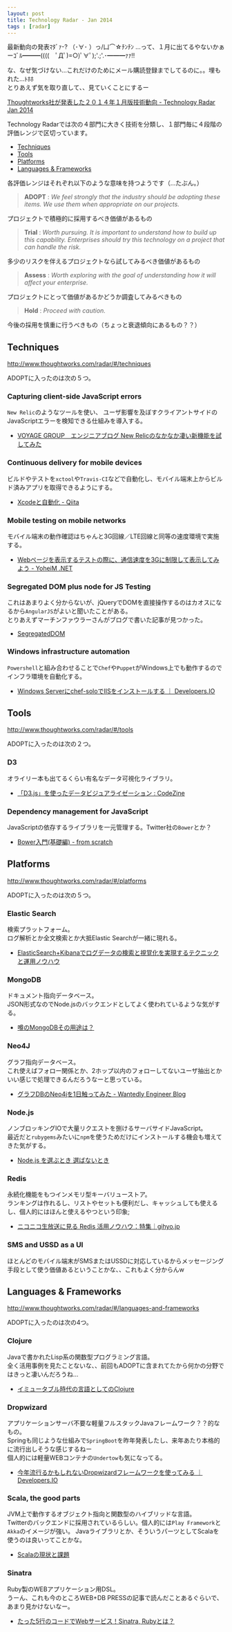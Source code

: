 ```yaml
---
layout: post
title: Technology Radar - Jan 2014
tags : [radar]
---
```


最新動向の発表ﾏﾀﾞｧ-? （･∀･ ）っ/凵⌒☆ﾁﾝﾁﾝ
…って、１月に出てるやないかぁーｺﾞﾙ━━━((((　ﾟДﾟ)=○)ﾟ∀ﾟ);'.;'.･━━━ｧｧ!!  

な、なぜ気づけない…これだけのためにメール購読登録までしてるのに。。埋もれた…ﾄﾎﾎ  
とりあえず気を取り直して、、見ていくことにするー  

[Thoughtworks社が発表した２０１４年１月版技術動向 - Technology Radar Jan 2014][tech-radar]


Technology Radarでは次の４部門に大きく技術を分類し、１部門毎に４段階の評価レンジで区切っています。

* [Techniques](#techniques)
* [Tools](#tools)
* [Platforms](#platforms)
* [Languages & Frameworks](#languages-and-frameworks)


各評価レンジはそれぞれ以下のような意味を持つようです（…たぶん。）

> **ADOPT** : *We feel strongly that the industry should be adopting these items. We use them when appropriate on our projects.*  

プロジェクトで積極的に採用するべき価値があるもの  

> **Trial** : *Worth pursuing. It is important to understand how to build up this capability. Enterprises should try this technology on a project that can handle the risk.*

多少のリスクを伴えるプロジェクトなら試してみるべき価値があるもの

> **Assess** : *Worth exploring with the goal of understanding how it will affect your enterprise.*

プロジェクトにとって価値があるかどうか調査してみるべきもの

> **Hold** : *Proceed with caution.*

今後の採用を慎重に行うべきもの（ちょっと衰退傾向にあるもの？？）


## <span id="techniques" class="anchor-hack"></span>Techniques

http://www.thoughtworks.com/radar/#/techniques

ADOPTに入ったのは次の５つ。

### Capturing client-side JavaScript errors

`New Relic`のようなツールを使い、
ユーザ影響を及ぼすクライアントサイドのJavaScriptエラーを検知できる仕組みを導入する。

* [VOYAGE GROUP　エンジニアブログ New Relicのなかなか凄い新機能を試してみた][tech-ref1]

### Continuous delivery for mobile devices

ビルドやテストを`xctool`や`Travis-CI`などで自動化し、モバイル端末上からビルド済みアプリを取得できるようにする。

* [Xcodeと自動化 - Qiita][tech-ref2]

### Mobile testing on mobile networks

モバイル端末の動作確認はちゃんと3G回線／LTE回線と同等の速度環境で実施する。

* [Webページを表示するテストの際に、通信速度を3Gに制限して表示してみよう - YoheiM .NET][tech-ref3]

### Segregated DOM plus node for JS Testing

これはあまりよく分からないが、jQueryでDOMを直接操作するのはカオスになるから`AngularJS`がよいと聞いたことがある。  
とりあえずマーチンファウラーさんがブログで書いた記事が見つかった。

* [SegregatedDOM][tech-ref4]

### Windows infrastructure automation

`Powershell`と組み合わせることで`Chef`や`Puppet`がWindows上でも動作するのでインフラ環境を自動化する。

* [Windows Serverにchef-soloでIISをインストールする ｜ Developers.IO][tech-ref5]

## <span id="tools" class="anchor-hack"></span>Tools

http://www.thoughtworks.com/radar/#/tools

ADOPTに入ったのは次の２つ。

### D3

オライリー本も出てるくらい有名なデータ可視化ライブラリ。

* [「D3.js」を使ったデータビジュアライゼーション : CodeZine][tools-ref1]

### Dependency management for JavaScript

JavaScriptの依存するライブラリを一元管理する。Twitter社の`Bower`とか？

* [Bower入門(基礎編) - from scratch][tools-ref2]

## <span id="platforms" class="anchor-hack"></span>Platforms

http://www.thoughtworks.com/radar/#/platforms

ADOPTに入ったのは次の５つ。

### Elastic Search

検索プラットフォーム。  
ログ解析とか全文検索とか大抵Elastic Searchが一緒に現れる。

* [ElasticSearch+Kibanaでログデータの検索と視覚化を実現するテクニックと運用ノウハウ][platforms-ref1]

### MongoDB

ドキュメント指向データベース。  
JSON形式なのでNode.jsのバックエンドとしてよく使われているような気がする。

* [噂のMongoDBその用途は？][platforms-ref2]

### Neo4J

グラフ指向データベース。  
これ使えばフォロー関係とか、2ホップ以内のフォローしてないユーザ抽出とかいい感じで処理できるんだろうなーと思っている。

* [グラフDBのNeo4jを1日触ってみた - Wantedly Engineer Blog][platforms-ref3]

### Node.js

ノンブロッキングIOで大量リクエストを捌けるサーバサイドJavaScript。  
最近だと`rubygems`みたいに`npm`を使うためだけにインストールする機会も増えてきた気がする。

* [Node.js を選ぶとき 選ばないとき][platforms-ref4]

### Redis

永続化機能をもつインメモリ型キーバリューストア。  
ランキングは作れるし、リストやセットも便利だし、キャッシュしても使えるし、個人的にはほんと使えるやつという印象;

* [ニコニコ生放送に見る Redis 活用ノウハウ：特集｜gihyo.jp][platforms-ref5]

### SMS and USSD as a UI

ほとんどのモバイル端末がSMSまたはUSSDに対応しているからメッセージング手段として使う価値あるということかな、、これもよく分からんw  

## <span id="languages-and-frameworks" class="anchor-hack"></span>Languages & Frameworks

http://www.thoughtworks.com/radar/#/languages-and-frameworks

ADOPTに入ったのは次の4つ。

### Clojure

Javaで書かれたLisp系の関数型プログラミング言語。  
全く活用事例を見たことないな、、前回もADOPTに含まれてたから何かの分野ではきっと凄いんだろうね…

* [イミュータブル時代の言語としてのClojure][lang-ref1]

### Dropwizard

アプリケーションサーバ不要な軽量フルスタックJavaフレームワーク？？的なもの。  
Springも同じような仕組みで`SpringBoot`を昨年発表したし、来年あたり本格的に流行出しそうな感じするねー  
個人的には軽量WEBコンテナの`Undertow`も気になってる。

* [今年流行るかもしれないDropwizardフレームワークを使ってみる ｜ Developers.IO][lang-ref2]

### Scala, the good parts

JVM上で動作するオブジェクト指向と関数型のハイブリッドな言語。  
Twitterのバックエンドに採用されているらしい。個人的には`Play Framework`と`Akka`のイメージが強い。
Javaライブラリとか、そういうパーツとしてScalaを使うのは良いってことかな。

* [Scalaの現状と課題][lang-ref3]

### Sinatra

Ruby製のWEBアプリケーション用DSL。  
うーん、これも今のところWEB+DB PRESSの記事で読んだことあるぐらいで、あまり見かけないなー。

* [たった5行のコードでWebサービス！Sinatra, Rubyとは？][lang-ref4]


[tech-radar]: http://www.thoughtworks.com/radar

[tech-ref1]: http://tech.voyagegroup.com/archives/7584491.html
[tech-ref2]: http://qiita.com/keroxp/items/de5b1982345cfb1e2320
[tech-ref3]: http://www.yoheim.net/blog.php?q=20140211
[tech-ref4]: http://martinfowler.com/bliki/SegregatedDOM.html
[tech-ref5]: http://dev.classmethod.jp/cloud/aws/windows-chef-iis/

[tools-ref1]: http://codezine.jp/article/detail/7459
[tools-ref2]: http://yosuke-furukawa.hatenablog.com/entry/2013/06/01/173308

[platforms-ref1]: http://www.slideshare.net/y-ken/elasticsearch-kibnana-fluentd-management-tips
[platforms-ref2]: http://www.slideshare.net/crumbjp/db-tech-showcase-mongodb
[platforms-ref3]: http://engineer.wantedly.com/2014/01/02/neo4j-introduction.html
[platforms-ref4]: http://www.slideshare.net/tricknotes/nodejs-27589695
[platforms-ref5]: https://gihyo.jp/dev/feature/01/redis

[lang-ref1]: http://qiita.com/kawasima/items/c695e2f4ee079a6debf5
[lang-ref2]: http://dev.classmethod.jp/server-side/java/dropwizard/
[lang-ref3]: http://www.slideshare.net/kmizushima/scala-12334929
[lang-ref4]: http://it.typeac.jp/article/show/5
